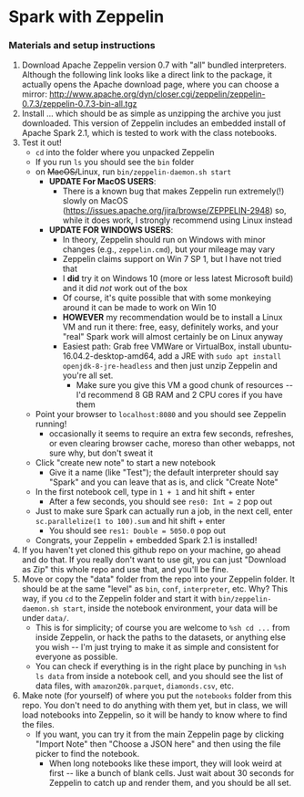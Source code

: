 # Spark with Zeppelin 

### Materials and setup instructions

1. Download Apache Zeppelin version 0.7 with "all" bundled interpreters. Although the following link looks like a direct link to the package, it actually opens the Apache download page, where you can choose a mirror: http://www.apache.org/dyn/closer.cgi/zeppelin/zeppelin-0.7.3/zeppelin-0.7.3-bin-all.tgz
2. Install ... which should be as simple as unzipping the archive you just downloaded. This version of Zeppelin includes an embedded install of Apache Spark 2.1, which is tested to work with the class notebooks.
3. Test it out! 
	* `cd` into the folder where you unpacked Zeppelin
	* If you run `ls` you should see the `bin` folder
	* on ~~MacOS/~~Linux, run `bin/zeppelin-daemon.sh start`
		* __UPDATE For MacOS USERS__:
			* There is a known bug that makes Zeppelin run extremely(!) slowly on MacOS (https://issues.apache.org/jira/browse/ZEPPELIN-2948) so, while it does work, I strongly recommend using Linux instead
		* __UPDATE FOR WINDOWS USERS__:
			* In theory, Zeppelin should run on Windows with minor changes (e.g., `zeppelin.cmd`), but your mileage may vary
			* Zeppelin claims support on Win 7 SP 1, but I have not tried that
			* I __did__ try it on Windows 10 (more or less latest Microsoft build) and it did *not* work out of the box
			* Of course, it's quite possible that with some monkeying around it can be made to work on Win 10
			* __HOWEVER__ my recommendation would be to install a Linux VM and run it there: free, easy, definitely works, and your "real" Spark work will almost certainly be on Linux anyway
			* Easiest path: Grab free VMWare or VirtualBox, install ubuntu-16.04.2-desktop-amd64, add a JRE with `sudo apt install openjdk-8-jre-headless` and then just unzip Zeppelin and you're all set.
				* Make sure you give this VM a good chunk of resources -- I'd recommend 8 GB RAM and 2 CPU cores if you have them
	* Point your browser to `localhost:8080` and you should see Zeppelin running!
		* occasionally it seems to require an extra few seconds, refreshes, or even clearing browser cache, moreso than other webapps, not sure why, but don't sweat it
	* Click "create new note" to start a new notebook
		* Give it a name (like "Test"); the default interpreter should say "Spark" and you can leave that as is, and click "Create Note"
	* In the first notebook cell, type in `1 + 1` and hit shift + enter
		* After a few seconds, you should see `res0: Int = 2` pop out
	* Just to make sure Spark can actually run a job, in the next cell, enter `sc.parallelize(1 to 100).sum` and hit shift + enter
		* You should see `res1: Double = 5050.0` pop out
	* Congrats, your Zeppelin + embedded Spark 2.1 is installed!
4. If you haven't yet cloned this github repo on your machine, go ahead and do that. If you really don't want to use git, you can just "Download as Zip" this whole repo and use that, and you'll be fine.
5. Move or copy the "data" folder from the repo into your Zeppelin folder. It should be at the same "level" as `bin`, `conf`, `interpreter`, etc. Why? This way, if you `cd` to the Zeppelin folder and start it with `bin/zeppelin-daemon.sh start`, inside the notebook environment, your data will be under `data/`.
	* This is for simplicity; of course you are welcome to `%sh cd ...` from inside Zeppelin, or hack the paths to the datasets, or anything else you wish -- I'm just trying to make it as simple and consistent for everyone as possible.
	* You can check if everything is in the right place by punching in `%sh ls data` from inside a notebook cell, and you should see the list of data files, with `amazon20k.parquet`, `diamonds.csv`, etc.
6. Make note (for yourself) of where you put the `notebooks` folder from this repo. You don't need to do anything with them yet, but in class, we will load notebooks into Zeppelin, so it will be handy to know where to find the files.
	* If you want, you can try it from the main Zeppelin page by clicking "Import Note" then "Choose a JSON here" and then using the file picker to find the notebook.
		* When long notebooks like these import, they will look weird at first -- like a bunch of blank cells. Just wait about 30 seconds for Zeppelin to catch up and render them, and you should be all set.


